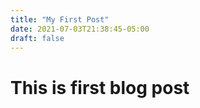 ```yaml
---
title: "My First Post"
date: 2021-07-03T21:38:45-05:00
draft: false
---
```


# This is first blog post

